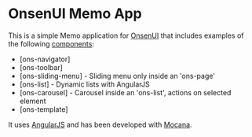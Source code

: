 # OnsenUI Memo App

This is a simple Memo application for [OnsenUI](http://onsen.io/ "OnsenUI") that includes examples of the following [components](http://onsen.io/guide/components.html "OnsenUI components"):
* [ons-navigator]
* [ons-toolbar]
* [ons-sliding-menu] - Sliding menu only inside an 'ons-page'
* [ons-list] - Dynamic lists with AngularJS
* [ons-carousel] - Carousel inside an 'ons-list', actions on selected element
* [ons-template]

It uses [AngularJS](https://angularjs.org/ "AngularJS") and has been developed with [Mocana](https://monaca.io/ "Monaca").


